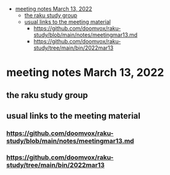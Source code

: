 - [meeting notes March 13, 2022](#orgc46fe0c)
  - [the raku study group](#org31f4147)
  - [usual links to the meeting material](#orgf7df13e)
    - [<https://github.com/doomvox/raku-study/blob/main/notes/meetingmar13.md>](#org111e4ee)
    - [<https://github.com/doomvox/raku-study/tree/main/bin/2022mar13>](#orgf3e3207)


<a id="orgc46fe0c"></a>

# meeting notes March 13, 2022


<a id="org31f4147"></a>

## the raku study group


<a id="orgf7df13e"></a>

## usual links to the meeting material


<a id="org111e4ee"></a>

### <https://github.com/doomvox/raku-study/blob/main/notes/meetingmar13.md>


<a id="orgf3e3207"></a>

### <https://github.com/doomvox/raku-study/tree/main/bin/2022mar13>
